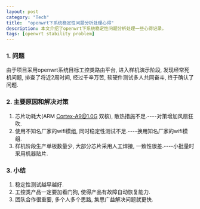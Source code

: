 ```yaml
---
layout: post
category: "Tech"
title:  "openwrt下系统稳定性问题分析处理心得"
description: 本文介绍了openwrt下系统稳定性问题分析处理一些心得记录。
tags: [openwrt stability problem]
---
```


### 1. 问题  ###
 由于项目采用openwrt系统目标工控类路由平台, 进入样机演示阶段, 发现经常死机问题, 排查了将近2周时间, 经过千辛万苦, 软硬件测试多人共同奋斗, 终于确认了问题.

### 2. 主要原因和解决对策  ###
1. 芯片功耗大(ARM  Cortex-A9@1.0G 双核), 散热措施不足.----对策增加风扇狂吹.
2. 使用不知名厂家的wifi模组, 同时稳定性测试不足.----换用知名厂家的wifi模组.
3. 样机阶段生产单板数量少, 大部分芯片采用人工焊接, 一致性很差.----小批量时采用机器贴片.

### 3. 小结  ###
1. 稳定性测试越早越好.
2. 工控类产品一定要加看门狗, 使得产品有故障自动恢复能力.
3. 团队合作很重要, 多个人多个思路, 集思广益解决问题就更快.

